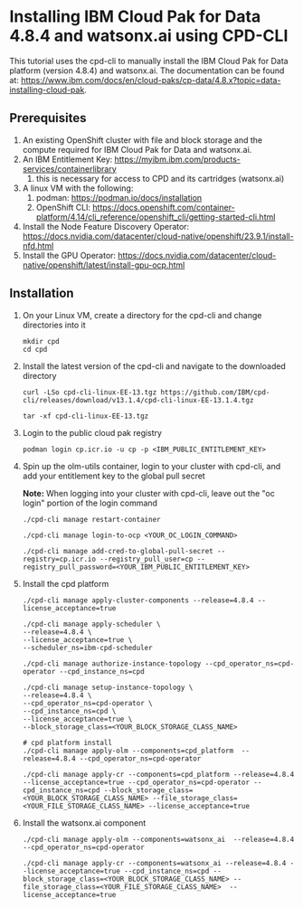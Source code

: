 # Installing IBM Cloud Pak for Data 4.8.4 and watsonx.ai using CPD-CLI

This tutorial uses the cpd-cli to manually install the IBM Cloud Pak for Data platform (version 4.8.4) and watsonx.ai. The documentation can be found at: <https://www.ibm.com/docs/en/cloud-paks/cp-data/4.8.x?topic=data-installing-cloud-pak>.

## Prerequisites

1. An existing OpenShift cluster with file and block storage and the compute required for IBM Cloud Pak for Data and watsonx.ai.
2. An IBM Entitlement Key: <https://myibm.ibm.com/products-services/containerlibrary>
   1. this is necessary for access to CPD and its cartridges (watsonx.ai)
3. A linux VM with the following:
   1. podman: <https://podman.io/docs/installation>
   2. OpenShift CLI: <https://docs.openshift.com/container-platform/4.14/cli_reference/openshift_cli/getting-started-cli.html>
4. Install the Node Feature Discovery Operator: <https://docs.nvidia.com/datacenter/cloud-native/openshift/23.9.1/install-nfd.html>
5. Install the GPU Operator: <https://docs.nvidia.com/datacenter/cloud-native/openshift/latest/install-gpu-ocp.html>

## Installation

1. On your Linux VM, create a directory for the cpd-cli and change directories into it

   ```shell
   mkdir cpd
   cd cpd
   ```

2. Install the latest version of the cpd-cli and navigate to the downloaded directory

   ```shell
   curl -LSo cpd-cli-linux-EE-13.tgz https://github.com/IBM/cpd-cli/releases/download/v13.1.4/cpd-cli-linux-EE-13.1.4.tgz

   tar -xf cpd-cli-linux-EE-13.tgz
   ```

3. Login to the public cloud pak registry

   ```shell
   podman login cp.icr.io -u cp -p <IBM_PUBLIC_ENTITLEMENT_KEY>
   ```

4. Spin up the olm-utils container, login to your cluster with cpd-cli, and add your entitlement key to the global pull secret

    **Note:** When logging into your cluster with cpd-cli, leave out the "oc login" portion of the login command

   ```shell
   ./cpd-cli manage restart-container

   ./cpd-cli manage login-to-ocp <YOUR_OC_LOGIN_COMMAND>

   ./cpd-cli manage add-cred-to-global-pull-secret --registry=cp.icr.io --registry_pull_user=cp --registry_pull_password=<YOUR_IBM_PUBLIC_ENTITLEMENT_KEY>
   ```

5. Install the cpd platform

    ``` shell
    ./cpd-cli manage apply-cluster-components --release=4.8.4 --license_acceptance=true

    ./cpd-cli manage apply-scheduler \
    --release=4.8.4 \
    --license_acceptance=true \
    --scheduler_ns=ibm-cpd-scheduler

    ./cpd-cli manage authorize-instance-topology --cpd_operator_ns=cpd-operator --cpd_instance_ns=cpd

    ./cpd-cli manage setup-instance-topology \
    --release=4.8.4 \
    --cpd_operator_ns=cpd-operator \
    --cpd_instance_ns=cpd \
    --license_acceptance=true \
    --block_storage_class=<YOUR_BLOCK_STORAGE_CLASS_NAME>

    # cpd platform install
    ./cpd-cli manage apply-olm --components=cpd_platform  --release=4.8.4 --cpd_operator_ns=cpd-operator

    ./cpd-cli manage apply-cr --components=cpd_platform --release=4.8.4 --license_acceptance=true --cpd_operator_ns=cpd-operator --cpd_instance_ns=cpd --block_storage_class=<YOUR_BLOCK_STORAGE_CLASS_NAME> --file_storage_class=<YOUR_FILE_STORAGE_CLASS_NAME> --license_acceptance=true
    ```

6. Install the watsonx.ai component

    ``` shell
    ./cpd-cli manage apply-olm --components=watsonx_ai  --release=4.8.4 --cpd_operator_ns=cpd-operator

    ./cpd-cli manage apply-cr --components=watsonx_ai --release=4.8.4 --license_acceptance=true --cpd_instance_ns=cpd --block_storage_class=<YOUR_BLOCK_STORAGE_CLASS_NAME> --file_storage_class=<YOUR_FILE_STORAGE_CLASS_NAME>  --license_acceptance=true

    ```
